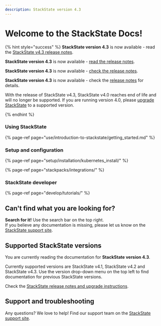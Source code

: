 ```yaml
---
description: StackState version 4.3
---
```


# Welcome to the StackState Docs!

{% hint style="success" %}
**StackState version 4.3** is now available - read the [StackState v4.3 release notes](/setup/upgrade-stackstate/sts-release-notes.md#stackstate-v-4-3-x).

**StackState version 4.3** is now available - [read the release notes](/setup/upgrade-stackstate/sts-release-notes.md#stackstate-v-4-3-x).

**StackState version 4.3** is now available - [check the release notes](/setup/upgrade-stackstate/sts-release-notes.md#stackstate-v-4-3-x).

**StackState version 4.3** is now available - check the [release notes](/setup/upgrade-stackstate/sts-release-notes.md#stackstate-v-4-3-x) for details.

With the release of StackState v4.3, StackState v4.0 reaches end of life and will no longer be supported. If you are running version 4.0, please [upgrade StackState](/setup/upgrade-stackstate/README.md) to a supported version. 

{% endhint %}

### Using StackState

{% page-ref page="use/introduction-to-stackstate/getting\_started.md" %}

### Setup and configuration

{% page-ref page="setup/installation/kubernetes\_install/" %}

{% page-ref page="stackpacks/integrations/" %}

### StackState developer 

{% page-ref page="develop/tutorials/" %}

## Can't find what you are looking for?

**Search for it!** Use the search bar on the top right.  
If you believe any documentation is missing, please let us know on the [StackState support site](http://support.stackstate.com/).

## Supported StackState versions

You are currently reading the documentation for **StackState version 4.3**.

Currently supported versions are StackState v4.1, StackState v4.2 and StackState v4.3. Use the version drop-down menu on the top left to find documentation for previous StackState versions. 

Check the [StackState release notes and upgrade instructions](setup/upgrade-stackstate/README.md).

## Support and troubleshooting

Any questions? We love to help! Find our support team on the [StackState support site](http://support.stackstate.com/).

